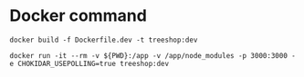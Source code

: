 # Docker command

`docker build -f Dockerfile.dev -t treeshop:dev`

`docker run -it --rm -v ${PWD}:/app -v /app/node_modules -p 3000:3000 -e CHOKIDAR_USEPOLLING=true treeshop:dev`
